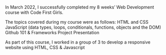 In March 2022, I successfully completed my 8 weeks’ Web Development course with Code First Girls.

The topics covered during my course were as follows:
HTML and CSS
JavaScript (data types, loops, conditionals, functions, objects and the DOM)
Github 101 & Frameworks
Project Presentation

As part of this course, I worked in a group of 3 to develop a responsive website using HTML, CSS & Javascript
